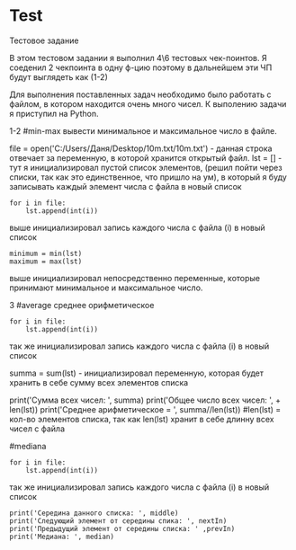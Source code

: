 # Test
Тестовое задание 

В этом тестовом задании я выполнил 4\6 тестовых чек-поинтов.
Я соеденил 2 чекпоинта в одну ф-цию поэтому в дальнейшем эти ЧП будут выглядеть как (1-2)

Для выполнения поставленных задач необходимо было работать с файлом, в котором находится очень много чисел. К выполению задачи я приступил на Python.

1-2 #min-max вывести минимальное и максимальное число в файле.

file = open('C:/Users/Даня/Desktop/10m.txt/10m.txt') - данная строка отвечает за переменную, в которой хранится открытый файл.
lst = [] - тут я инициализировал пустой список элементов, (решил пойти через списки, так как это единственное, что пришло на ум), в который я буду записывать каждый
элемент числа с файла в новый список 

    for i in file:
        lst.append(int(i))
       
выше инициализировал запись каждого числа с файла (i) в новый список

    minimum = min(lst)
    maximum = max(lst)


выше инициализировал непосредственно переменные, которые принимают минимальное и максимальное число.

3 #average среднее орифметическое

    for i in file:
        lst.append(int(i))
       
так же инициализировал запись каждого числа с файла (i) в новый список

summa = sum(lst) - инициализировал переменную, которая будет хранить в себе сумму всех элементов списка

print('Сумма всех чисел: ', summa)
print('Общее число всех чисел: ', + len(lst)) 
print('Среднее арифметическое  = ', summa//len(lst))
#len(lst) = кол-во элементов списка, так как len(lst) хранит в себе длинну всех чисел с файла

#mediana

    for i in file:
        lst.append(int(i))
        
так же инициализировал запись каждого числа с файла (i) в новый список

    print('Середина данного списка: ', middle)
    print('Следующий элемент от середины спика: ', nextIn)
    print('Предыдущий элемент от середины списка: ' ,prevIn)
    print('Медиана: ', median)
